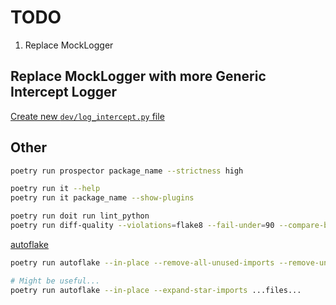 # TODO

1. Replace MockLogger

## Replace MockLogger with more Generic Intercept Logger

[Create new `dev/log_intercept.py` file](https://pawamoy.github.io/posts/unify-logging-for-a-gunicorn-uvicorn-app/)

## Other

```sh
poetry run prospector package_name --strictness high

poetry run it --help
poetry run it package_name --show-plugins

poetry run doit run lint_python
poetry run diff-quality --violations=flake8 --fail-under=90 --compare-branch=origin/main  --html-report report.html
```

[autoflake](https://pypi.org/project/autoflake/)

```sh
poetry run autoflake --in-place --remove-all-unused-imports --remove-unused-variables --ignore-init-module-imports --remove-duplicate-keys ...files...

# Might be useful...
poetry run autoflake --in-place --expand-star-imports ...files...
```
